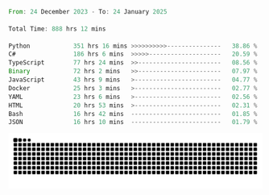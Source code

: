 <!--START_SECTION:waka-->

```rust
From: 24 December 2023 - To: 24 January 2025

Total Time: 888 hrs 12 mins

Python            351 hrs 16 mins >>>>>>>>>>---------------   38.86 %
C#                186 hrs 6 mins  >>>>>--------------------   20.59 %
TypeScript        77 hrs 24 mins  >>-----------------------   08.56 %
Binary            72 hrs 2 mins   >>-----------------------   07.97 %
JavaScript        43 hrs 9 mins   >------------------------   04.77 %
Docker            25 hrs 3 mins   >------------------------   02.77 %
YAML              23 hrs 6 mins   >------------------------   02.56 %
HTML              20 hrs 53 mins  >------------------------   02.31 %
Bash              16 hrs 42 mins  -------------------------   01.85 %
JSON              16 hrs 10 mins  -------------------------   01.79 %
```

<!--END_SECTION:waka-->


<picture>
  <source media="(prefers-color-scheme: dark)" srcset="https://raw.githubusercontent.com/jeerawut97/jeerawut97/output/github-contribution-grid-snake.svg">
  <img alt="github contribution grid snake animation" src="https://raw.githubusercontent.com/jeerawut97/jeerawut97/output/github-contribution-grid-snake.svg">
</picture>
